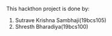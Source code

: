 This hackthon project is done by:
 
 1. Sutrave Krishna Sambhaji(19bcs105)
 2. Shresth Bharadiya(19bcs100)

